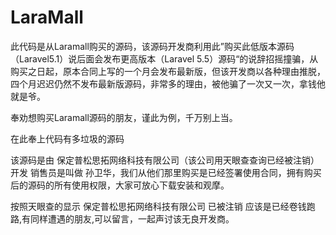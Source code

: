 # LaraMall
此代码是从Laramall购买的源码，该源码开发商利用此”购买此低版本源码（Laravel5.1）说后面会发布更高版本（Laravel 5.5）源码“的说辞招摇撞骗，从购买之日起，原本合同上写的一个月会发布最新版，但该开发商以各种理由推脱，四个月迟迟仍然不发布最新版源码，非常多的理由，被他骗了一次又一次，拿钱他就是爷。

奉劝想购买Laramall源码的朋友，谨此为例，千万别上当。

在此奉上代码有多垃圾的源码

该源码是由 保定普松思拓网络科技有限公司（该公司用天眼查查询已经被注销） 开发 销售员是叫做 孙卫华，我们从他们那里购买是已经签署使用合同，拥有购买后的源码的所有使用权限，大家可放心下载安装和观摩。

按照天眼查的显示 保定普松思拓网络科技有限公司 已被注销 应该是已经卷钱跑路,有同样遭遇的朋友,可以留言，一起声讨该无良开发商。
